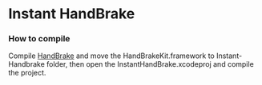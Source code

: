 # Instant HandBrake

### How to compile

Compile [HandBrake](https://github.com/HandBrake/HandBrake "Official HandBrake Source Repository") and move the HandBrakeKit.framework to Instant-Handbrake folder, then open the InstantHandBrake.xcodeproj and compile the project.
